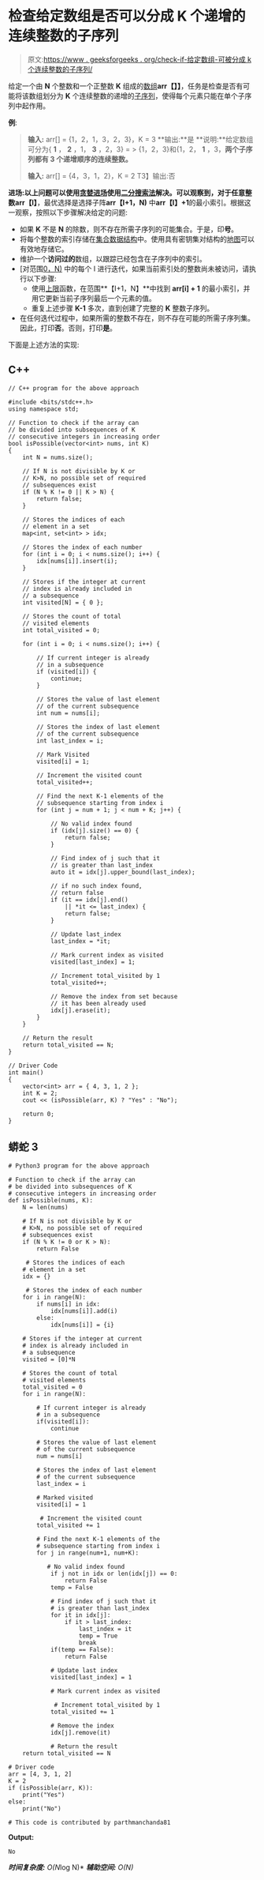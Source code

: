 # 检查给定数组是否可以分成 K 个递增的连续整数的子序列

> 原文:[https://www . geeksforgeeks . org/check-if-给定数组-可被分成 k 个连续整数的子序列/](https://www.geeksforgeeks.org/check-if-given-array-can-be-divided-into-subsequences-of-k-increasing-consecutive-integers/)

给定一个由 **N** 个整数和一个正整数 **K** 组成的[数组](https://www.geeksforgeeks.org/introduction-to-arrays/)**arr【】】**，任务是检查是否有可能将该数组划分为 **K** 个连续整数的递增的[子序列](https://www.geeksforgeeks.org/subarraysubstring-vs-subsequence-and-programs-to-generate-them/)，使得每个元素只能在单个子序列中起作用。

**例**:

> **输入:** arr[] = {1，2，1，3，2，3}，K = 3
> **输出:**是
> **说明:**给定数组可分为{ **1** ， **2** ，1， **3** ，2，3} = > {1，2，3}和{1，2， **1** ，3，**两个子序列都有 3 个递增顺序的连续整数。**
> 
> **输入:** arr[] = {4，3，1，2}，K = 2
> T3】输出:否

**进场:**以上问题可以使用[贪婪进场](https://www.geeksforgeeks.org/greedy-algorithms/)使用[二分搜索法](https://www.geeksforgeeks.org/binary-search/)解决。可以观察到，对于任意整数**arr【I】**，最优选择是选择子阵**arr【I+1，N)** 中**arr【I】+1**的最小索引。根据这一观察，按照以下步骤解决给定的问题:

*   如果 **K** 不是 **N** 的除数，则不存在所需子序列的可能集合。于是，印**号**。
*   将每个整数的索引存储在[集合数据结构](https://www.geeksforgeeks.org/set-in-cpp-stl/)中。使用具有密钥集对结构的[地图](https://www.geeksforgeeks.org/map-associative-containers-the-c-standard-template-library-stl/)可以有效地存储它。
*   维护一个**访问过的**数组，以跟踪已经包含在子序列中的索引。
*   [对范围[0，N)](https://www.geeksforgeeks.org/range-based-loop-c/) 中的每个 I 进行迭代，如果当前索引处的整数尚未被访问，请执行以下步骤:
    *   使用[上限](https://www.geeksforgeeks.org/stdupper_bound-in-cpp/)函数，在范围**【I+1，N】**中找到 **arr[i] + 1** 的最小索引，并用它更新当前子序列最后一个元素的值。
    *   重复上述步骤 **K-1** 多次，直到创建了完整的 **K** 整数子序列。
*   在任何迭代过程中，如果所需的整数不存在，则不存在可能的所需子序列集。因此，打印**否**。否则，打印**是**。

下面是上述方法的实现:

## C++

```
// C++ program for the above approach

#include <bits/stdc++.h>
using namespace std;

// Function to check if the array can
// be divided into subsequences of K
// consecutive integers in increasing order
bool isPossible(vector<int> nums, int K)
{
    int N = nums.size();

    // If N is not divisible by K or
    // K>N, no possible set of required
    // subsequences exist
    if (N % K != 0 || K > N) {
        return false;
    }

    // Stores the indices of each
    // element in a set
    map<int, set<int> > idx;

    // Stores the index of each number
    for (int i = 0; i < nums.size(); i++) {
        idx[nums[i]].insert(i);
    }

    // Stores if the integer at current
    // index is already included in
    // a subsequence
    int visited[N] = { 0 };

    // Stores the count of total
    // visited elements
    int total_visited = 0;

    for (int i = 0; i < nums.size(); i++) {

        // If current integer is already
        // in a subsequence
        if (visited[i]) {
            continue;
        }

        // Stores the value of last element
        // of the current subsequence
        int num = nums[i];

        // Stores the index of last element
        // of the current subsequence
        int last_index = i;

        // Mark Visited
        visited[i] = 1;

        // Increment the visited count
        total_visited++;

        // Find the next K-1 elements of the
        // subsequence starting from index i
        for (int j = num + 1; j < num + K; j++) {

            // No valid index found
            if (idx[j].size() == 0) {
                return false;
            }

            // Find index of j such that it
            // is greater than last_index
            auto it = idx[j].upper_bound(last_index);

            // if no such index found,
            // return false
            if (it == idx[j].end()
                || *it <= last_index) {
                return false;
            }

            // Update last_index
            last_index = *it;

            // Mark current index as visited
            visited[last_index] = 1;

            // Increment total_visited by 1
            total_visited++;

            // Remove the index from set because
            // it has been already used
            idx[j].erase(it);
        }
    }

    // Return the result
    return total_visited == N;
}

// Driver Code
int main()
{
    vector<int> arr = { 4, 3, 1, 2 };
    int K = 2;
    cout << (isPossible(arr, K) ? "Yes" : "No");

    return 0;
}
```

## 蟒蛇 3

```
# Python3 program for the above approach

# Function to check if the array can
# be divided into subsequences of K
# consecutive integers in increasing order
def isPossible(nums, K):
    N = len(nums)

    # If N is not divisible by K or
    # K>N, no possible set of required
    # subsequences exist
    if (N % K != 0 or K > N):
        return False

     # Stores the indices of each
    # element in a set
    idx = {}

     # Stores the index of each number
    for i in range(N):
        if nums[i] in idx:
            idx[nums[i]].add(i)
        else:
            idx[nums[i]] = {i}

    # Stores if the integer at current
    # index is already included in
    # a subsequence
    visited = [0]*N

    # Stores the count of total
    # visited elements
    total_visited = 0
    for i in range(N):

        # If current integer is already
        # in a subsequence
        if(visited[i]):
            continue

        # Stores the value of last element
        # of the current subsequence
        num = nums[i]

        # Stores the index of last element
        # of the current subsequence
        last_index = i

        # Marked visited
        visited[i] = 1

         # Increment the visited count
        total_visited += 1

        # Find the next K-1 elements of the
        # subsequence starting from index i
        for j in range(num+1, num+K):

           # No valid index found
            if j not in idx or len(idx[j]) == 0:
                return False
            temp = False

            # Find index of j such that it
            # is greater than last_index
            for it in idx[j]:
                if it > last_index:
                    last_index = it
                    temp = True
                    break
            if(temp == False):
                return False

            # Update last index
            visited[last_index] = 1

            # Mark current index as visited

             # Increment total_visited by 1
            total_visited += 1

            # Remove the index
            idx[j].remove(it)

            # Return the result
    return total_visited == N

# Driver code
arr = [4, 3, 1, 2]
K = 2
if (isPossible(arr, K)):
    print("Yes")
else:
    print("No")

# This code is contributed by parthmanchanda81
```

**Output:** 

```
No
```

***时间复杂度:** O(N*log N)*
***辅助空间:** O(N)*